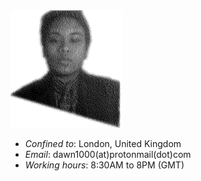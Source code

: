 <img src=".pix/mee1.webp" style="width: 180px; height: auto;">

- *Confined to*: London, United Kingdom
- *Email*: dawn1000(at)protonmail(dot)com
- *Working hours*: 8:30AM to 8PM (GMT)
